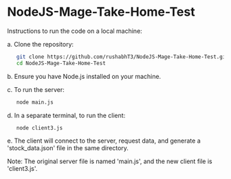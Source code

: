 # NodeJS-Mage-Take-Home-Test

Instructions to run the code on a local machine:

   a. Clone the repository:
```bash
   git clone https://github.com/rushabhT3/NodeJS-Mage-Take-Home-Test.git
   cd NodeJS-Mage-Take-Home-Test
```

   b. Ensure you have Node.js installed on your machine.

   c. To run the server:
```bash
   node main.js
```

   d. In a separate terminal, to run the client:
```bash
   node client3.js
```

   e. The client will connect to the server, request data, and generate a 'stock_data.json' file in the same directory.

Note: The original server file is named 'main.js', and the new client file is 'client3.js'.
